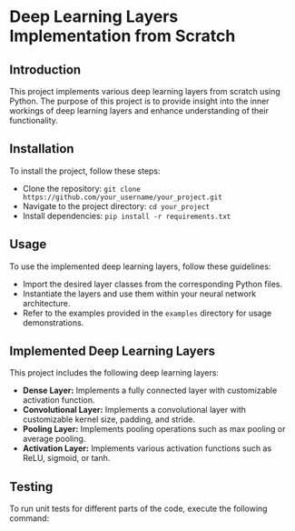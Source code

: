 # Deep Learning Layers Implementation from Scratch

## Introduction
This project implements various deep learning layers from scratch using Python. The purpose of this project is to provide insight into the inner workings of deep learning layers and enhance understanding of their functionality.

## Installation
To install the project, follow these steps:
- Clone the repository: `git clone https://github.com/your_username/your_project.git`
- Navigate to the project directory: `cd your_project`
- Install dependencies: `pip install -r requirements.txt`

## Usage
To use the implemented deep learning layers, follow these guidelines:
- Import the desired layer classes from the corresponding Python files.
- Instantiate the layers and use them within your neural network architecture.
- Refer to the examples provided in the `examples` directory for usage demonstrations.

## Implemented Deep Learning Layers
This project includes the following deep learning layers:
- **Dense Layer:** Implements a fully connected layer with customizable activation function.
- **Convolutional Layer:** Implements a convolutional layer with customizable kernel size, padding, and stride.
- **Pooling Layer:** Implements pooling operations such as max pooling or average pooling.
- **Activation Layer:** Implements various activation functions such as ReLU, sigmoid, or tanh.

## Testing
To run unit tests for different parts of the code, execute the following command:
